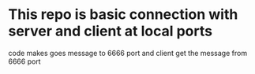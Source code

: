 # This repo is basic connection with server and client at local ports

code makes goes message to 6666 port and client get the message from 6666 port
